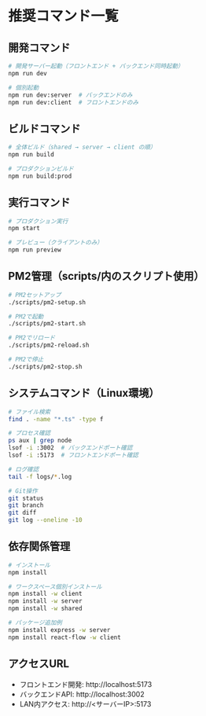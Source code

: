 # 推奨コマンド一覧

## 開発コマンド
```bash
# 開発サーバー起動（フロントエンド + バックエンド同時起動）
npm run dev

# 個別起動
npm run dev:server  # バックエンドのみ
npm run dev:client  # フロントエンドのみ
```

## ビルドコマンド
```bash
# 全体ビルド（shared → server → client の順）
npm run build

# プロダクションビルド
npm run build:prod
```

## 実行コマンド
```bash
# プロダクション実行
npm start

# プレビュー（クライアントのみ）
npm run preview
```

## PM2管理（scripts/内のスクリプト使用）
```bash
# PM2セットアップ
./scripts/pm2-setup.sh

# PM2で起動
./scripts/pm2-start.sh

# PM2でリロード
./scripts/pm2-reload.sh

# PM2で停止
./scripts/pm2-stop.sh
```

## システムコマンド（Linux環境）
```bash
# ファイル検索
find . -name "*.ts" -type f

# プロセス確認
ps aux | grep node
lsof -i :3002  # バックエンドポート確認
lsof -i :5173  # フロントエンドポート確認

# ログ確認
tail -f logs/*.log

# Git操作
git status
git branch
git diff
git log --oneline -10
```

## 依存関係管理
```bash
# インストール
npm install

# ワークスペース個別インストール
npm install -w client
npm install -w server
npm install -w shared

# パッケージ追加例
npm install express -w server
npm install react-flow -w client
```

## アクセスURL
- フロントエンド開発: http://localhost:5173
- バックエンドAPI: http://localhost:3002
- LAN内アクセス: http://<サーバーIP>:5173